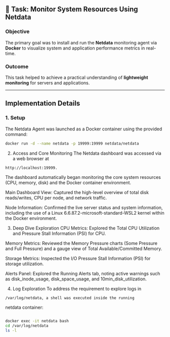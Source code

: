 ## 🚀 Task: Monitor System Resources Using Netdata

### **Objective**
The primary goal was to install and run the **Netdata** monitoring agent via **Docker** to visualize system and application performance metrics in real-time.

### **Outcome**
This task helped to achieve a practical understanding of **lightweight monitoring** for servers and applications.

***

## **Implementation Details**

### 1. **Setup**
The Netdata Agent was launched as a Docker container using the provided command:

```bash
docker run -d --name netdata -p 19999:19999 netdata/netdata
```
2. Access and Core Monitoring
The Netdata dashboard was accessed via a web browser at 
```
http://localhost:19999.
```
The dashboard automatically began monitoring the core system resources (CPU, memory, disk) and the Docker container environment.

Main Dashboard View: Captured the high-level overview of total disk reads/writes, CPU per node, and network traffic.

Node Information: Confirmed the live server status and system information, including the use of a Linux 6.6.87.2-microsoft-standard-WSL2 kernel within the Docker environment.

3. Deep Dive Exploration
CPU Metrics: Explored the Total CPU Utilization and Pressure Stall Information (PSI) for CPU.

Memory Metrics: Reviewed the Memory Pressure charts (Some Pressure and Full Pressure) and a gauge view of Total Available/Committed Memory.

Storage Metrics: Inspected the I/O Pressure Stall Information (PSI) for storage utilization.


Alerts Panel: Explored the Running Alerts tab, noting active warnings such as disk_inode_usage, disk_space_usage, and 10min_disk_utilization.

4. Log Exploration
To address the requirement to explore logs in 
```bash
/var/log/netdata, a shell was executed inside the running 
```
netdata container:

```Bash

docker exec -it netdata bash
cd /var/log/netdata
ls -l
```
